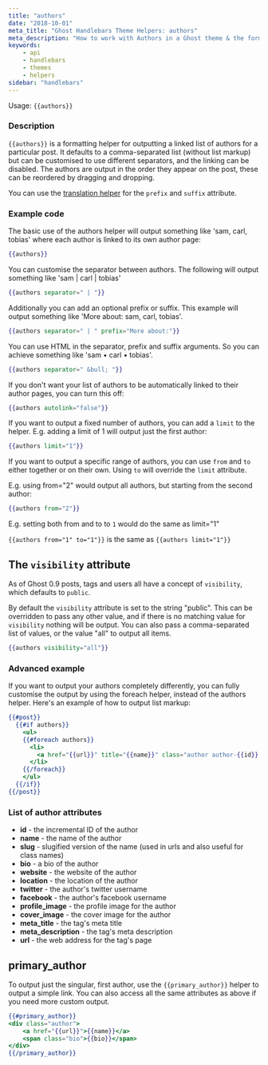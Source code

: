 ```yaml
---
title: "authors"
date: "2018-10-01"
meta_title: "Ghost Handlebars Theme Helpers: authors"
meta_description: "How to work with Authors in a Ghost theme & the formatting helper. Read more about Ghost themes!"
keywords:
    - api
    - handlebars
    - themes
    - helpers
sidebar: "handlebars"
---
```


Usage: `{{authors}}`

### Description

`{{authors}}` is a formatting helper for outputting a linked list of authors for a particular post. It defaults to a comma-separated list (without list markup) but can be customised to use different separators, and the linking can be disabled. The authors are output in the order they appear on the post, these can be reordered by dragging and dropping.

You can use the [translation helper](/api/handlebars-themes/helpers/translate/) for the `prefix` and `suffix` attribute.

### Example code

The basic use of the authors helper will output something like 'sam, carl, tobias' where each author is linked to its own author page:

```handlebars
{{authors}}
```

You can customise the separator between authors. The following will output something like 'sam | carl | tobias'

```handlebars
{{authors separator=" | "}}
```

Additionally you can add an optional prefix or suffix. This example will output something like 'More about: sam, carl, tobias'.

```handlebars
{{authors separator=" | " prefix="More about:"}}
```

You can use HTML in the separator, prefix and suffix arguments. So you can achieve something like 'sam • carl • tobias'.

```handlebars
{{authors separator=" &bull; "}}
```

If you don't want your list of authors to be automatically linked to their author pages, you can turn this off:

```handlebars
{{authors autolink="false"}}
```

If you want to output a fixed number of authors, you can add a `limit` to the helper. E.g. adding a limit of 1 will output just the first author:

```handlebars
{{authors limit="1"}}
```

If you want to output a specific range of authors, you can use `from` and `to` either together or on their own. Using `to` will override the `limit` attribute.

E.g. using from="2" would output all authors, but starting from the second author:

```handlebars
{{authors from="2"}}
```

E.g. setting both from and to to `1` would do the same as limit="1"

`{{authors from="1" to="1"}}` is the same as `{{authors limit="1"}}`


## The `visibility` attribute

As of Ghost 0.9 posts, tags and users all have a concept of `visibility`, which defaults to `public`.

By default the `visibility` attribute is set to the string "public". This can be overridden to pass any other value, and if there is no matching value for `visibility` nothing will be output. You can also pass a comma-separated list of values, or the value "all" to output all items.

```handlebars
{{authors visibility="all"}}
```

### Advanced example

If you want to output your authors completely differently, you can fully customise the output by using the foreach helper, instead of the authors helper. Here's an example of how to output list markup:

```handlebars
{{#post}}
  {{#if authors}}
    <ul>
    {{#foreach authors}}
      <li>
        <a href="{{url}}" title="{{name}}" class="author author-{{id}} {{slug}}">{{name}}</a>
      </li>
    {{/foreach}}
    </ul>
  {{/if}}
{{/post}}
```

### List of author attributes

* **id** - the incremental ID of the author
* **name** - the name of the author
* **slug** - slugified version of the name (used in urls and also useful for class names)
* **bio** - a bio of the author
* **website** - the website of the author
* **location** - the location of the author
* **twitter** - the author's twitter username
* **facebook** - the author's facebook username
* **profile_image** - the profile image for the author
* **cover_image** - the cover image for the author
* **meta_title** - the tag's meta title
* **meta_description** - the tag's meta description
* **url** - the web address for the tag's page

## primary_author

To output just the singular, first author, use the `{{primary_author}}` helper to output a simple link. You can also access all the same attributes as above if you need more custom output.

```handlebars
{{#primary_author}}
<div class="author">
    <a href="{{url}}">{{name}}</a>
    <span class="bio">{{bio}}</span>
</div>
{{/primary_author}}
```
